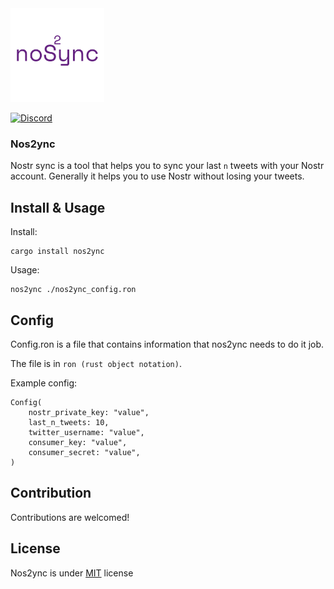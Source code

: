 <img alt="nos2ync" src="./.img/logo.png" width="150" />

[![Discord](https://badgen.net/badge/icon/discord?icon=discord&label)](https://discord.gg/EvYB9ZgYvV)

### Nos2ync

Nostr sync is a tool that helps you to sync your last `n` tweets with your Nostr account.
Generally it helps you to use Nostr without losing your tweets.

## Install & Usage

Install:
```
cargo install nos2ync
```

Usage:
```
nos2ync ./nos2ync_config.ron
```

## Config

Config.ron is a file that contains information that nos2ync needs to do it job.

The file is in `ron (rust object notation)`.

Example config:

```ron
Config(
    nostr_private_key: "value",
    last_n_tweets: 10,
    twitter_username: "value",
    consumer_key: "value",
    consumer_secret: "value",
)
```

## Contribution

Contributions are welcomed!

## License

Nos2ync is under [MIT](./LICENSE) license
